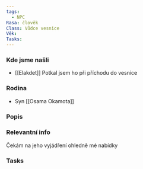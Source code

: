 ```yaml
---
tags:
  - NPC
Rasa: člověk
Class: Vůdce vesnice
Věk: 
Tasks:
---
```

### Kde jsme našli
- [[Elakdet]]
Potkal jsem ho při příchodu do vesnice
### Rodina
- Syn [[Osama Okamota]] 
### Popis

### Relevantní info
Čekám na jeho vyjádření ohledně mé nabídky
### Tasks